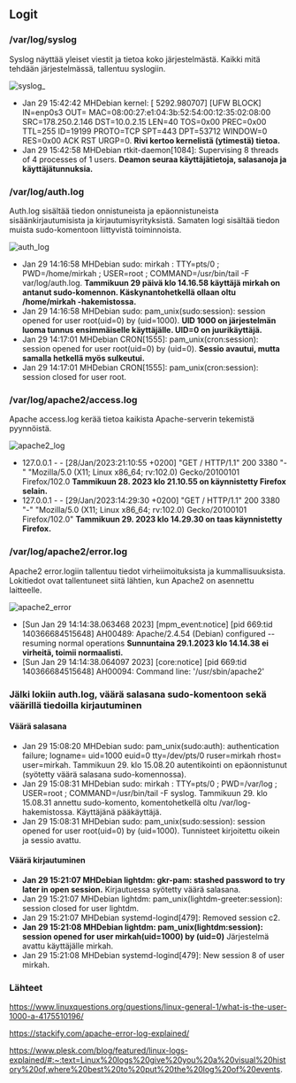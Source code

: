 ## Logit

### /var/log/syslog

Syslog näyttää yleiset viestit ja tietoa koko järjestelmästä. Kaikki mitä tehdään järjestelmässä, tallentuu syslogiin.

![syslog_](https://user-images.githubusercontent.com/82024427/215330998-fdd1c20a-79b3-4860-bc2d-493ae4acdef9.png)

+ Jan 29 15:42:42 MHDebian kernel: [ 5292.980707] [UFW BLOCK] IN=enp0s3 OUT= MAC=08:00:27:e1:04:3b:52:54:00:12:35:02:08:00 SRC=178.250.2.146 DST=10.0.2.15 LEN=40 TOS=0x00 PREC=0x00 TTL=255 ID=19199 PROTO=TCP SPT=443 DPT=53712 WINDOW=0 RES=0x00 ACK RST URGP=0. **Rivi kertoo kernelistä (ytimestä) tietoa.** 
+ Jan 29 15:42:58 MHDebian rtkit-daemon[1084]: Supervising 8 threads of 4 processes of 1 users. **Deamon seuraa käyttäjätietoja, salasanoja ja käyttäjätunnuksia.**


### /var/log/auth.log

Auth.log sisältää tiedon onnistuneista ja epäonnistuneista sisäänkirjautumisista ja kirjautumisyrityksistä. Samaten logi sisältää tiedon muista sudo-komentoon liittyvistä toiminnoista. 

![auth_log](https://user-images.githubusercontent.com/82024427/215325975-5c3fe3c6-6b43-4e2c-a108-be155632aafb.png)

+ Jan 29 14:16:58 MHDebian sudo:   mirkah : TTY=pts/0 ; PWD=/home/mirkah ; USER=root ; COMMAND=/usr/bin/tail -F var/log/auth.log. **Tammikuun 29 päivä klo 14.16.58 käyttäjä mirkah on antanut sudo-komennon. Käskynantohetkellä ollaan oltu /home/mirkah -hakemistossa.** 
+ Jan 29 14:16:58 MHDebian sudo: pam_unix(sudo:session): session opened for user root(uid=0) by (uid=1000). **UID 1000 on järjestelmän luoma tunnus ensimmäiselle käyttäjälle. UID=0 on juurikäyttäjä.** 
+ Jan 29 14:17:01 MHDebian CRON[1555]: pam_unix(cron:session): session opened for user root(uid=0) by (uid=0). **Sessio avautui, mutta samalla hetkellä myös sulkeutui.**
+ Jan 29 14:17:01 MHDebian CRON[1555]: pam_unix(cron:session): session closed for user root. 

### /var/log/apache2/access.log

Apache access.log kerää tietoa kaikista Apache-serverin tekemistä pyynnöistä. 

![apache2_log](https://user-images.githubusercontent.com/82024427/215332230-879e494d-5324-4959-991b-5ddd6e11daf2.png)

+ 127.0.0.1 - - [28/Jan/2023:21:10:55 +0200] "GET / HTTP/1.1" 200 3380 "-" "Mozilla/5.0 (X11; Linux x86_64; rv:102.0) Gecko/20100101 Firefox/102.0 **Tammikuun 28. 2023 klo 21.10.55 on käynnistetty Firefox selain.**
+ 127.0.0.1 - - [29/Jan/2023:14:29:30 +0200] "GET / HTTP/1.1" 200 3380 "-" "Mozilla/5.0 (X11; Linux x86_64; rv:102.0) Gecko/20100101 Firefox/102.0" **Tammikuun 29. 2023 klo 14.29.30 on taas käynnistetty Firefox.**

### /var/log/apache2/error.log

Apache2 error.logiin tallentuu tiedot virheiimoituksista ja kummallisuuksista. Lokitiedot ovat tallentuneet siitä lähtien, kun Apache2 on asennettu laitteelle. 

![apache2_error](https://user-images.githubusercontent.com/82024427/215332927-dd664442-3b3f-46a4-b485-cf445f13aeda.png)

+ [Sun Jan 29 14:14:38.063468 2023] [mpm_event:notice] [pid 669:tid 140366684515648] AH00489: Apache/2.4.54 (Debian) configured -- resuming normal operations **Sunnuntaina 29.1.2023 klo 14.14.38 ei virheitä, toimii normaalisti.**
+ [Sun Jan 29 14:14:38.064097 2023] [core:notice] [pid 669:tid 140366684515648] AH00094: Command line: '/usr/sbin/apache2'


### Jälki lokiin auth.log, väärä salasana sudo-komentoon sekä väärillä tiedoilla kirjautuminen

#### Väärä salasana 

+ Jan 29 15:08:20 MHDebian sudo: pam_unix(sudo:auth): authentication failure; logname= uid=1000 euid=0 tty=/dev/pts/0 ruser=mirkah rhost=  user=mirkah. Tammikuun 29. klo 15.08.20 autentikointi on epäonnistunut (syötetty väärä salasana sudo-komennossa). 
+ Jan 29 15:08:31 MHDebian sudo:   mirkah : TTY=pts/0 ; PWD=/var/log ; USER=root ; COMMAND=/usr/bin/tail -F syslog. Tammikuun 29. klo 15.08.31 annettu sudo-komento, komentohetkellä oltu /var/log-hakemistossa. Käyttäjänä pääkäyttäjä. 
+ Jan 29 15:08:31 MHDebian sudo: pam_unix(sudo:session): session opened for user root(uid=0) by (uid=1000). Tunnisteet kirjoitettu oikein ja sessio avattu. 

#### Väärä kirjautuminen

+ **Jan 29 15:21:07 MHDebian lightdm: gkr-pam: stashed password to try later in open session.** Kirjautuessa syötetty väärä salasana. 
+ Jan 29 15:21:07 MHDebian lightdm: pam_unix(lightdm-greeter:session): session closed for user lightdm. 
+ Jan 29 15:21:07 MHDebian systemd-logind[479]: Removed session c2.
+ **Jan 29 15:21:08 MHDebian lightdm: pam_unix(lightdm:session): session opened for user mirkah(uid=1000) by (uid=0)** Järjestelmä avattu käyttäjälle mirkah. 
+ Jan 29 15:21:08 MHDebian systemd-logind[479]: New session 8 of user mirkah.


### Lähteet

https://www.linuxquestions.org/questions/linux-general-1/what-is-the-user-1000-a-4175510196/

https://stackify.com/apache-error-log-explained/

https://www.plesk.com/blog/featured/linux-logs-explained/#:~:text=Linux%20logs%20give%20you%20a%20visual%20history%20of,where%20best%20to%20put%20the%20log%20of%20events.






